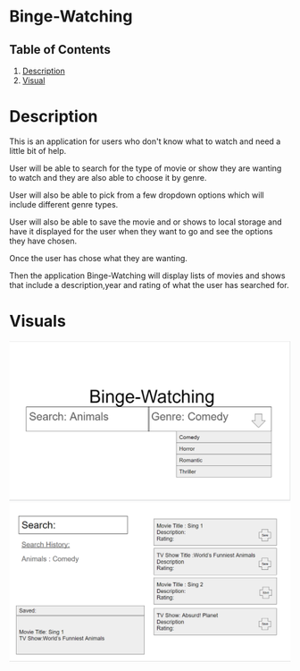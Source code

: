 # Binge-Watching

## Table of Contents
1. [Description](#Description)
 2. [Visual](#Visual)
 


# Description


This is an application for users who don't know what to watch and need a little bit of help. 

User will be able to search for the type of movie or show they are wanting to watch and they are also able to choose it by genre.

User will also be able to pick from a few dropdown options which will include different genre types.

User will also be able to save the movie and or shows to local storage and have it displayed for the user when they want to go and see the options they have chosen.
         
Once the user has chose what they are wanting.

Then the application Binge-Watching will display lists of movies and shows that include a description,year and rating of what the user has searched for.

# Visuals 
 ![A screenshot of the search page you will see](./assets/images/binge-search.png)
  ![A screenshot of the results page you will see](./assets/images/binge-results.png)